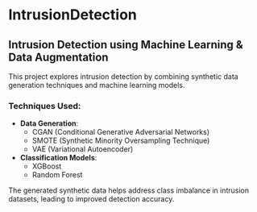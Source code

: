 # IntrusionDetection
## Intrusion Detection using Machine Learning & Data Augmentation

This project explores intrusion detection by combining synthetic data generation techniques and machine learning models.

### Techniques Used:
- **Data Generation**: 
  - CGAN (Conditional Generative Adversarial Networks)
  - SMOTE (Synthetic Minority Oversampling Technique)
  - VAE (Variational Autoencoder)
- **Classification Models**:
  - XGBoost
  - Random Forest

The generated synthetic data helps address class imbalance in intrusion datasets, leading to improved detection accuracy.
